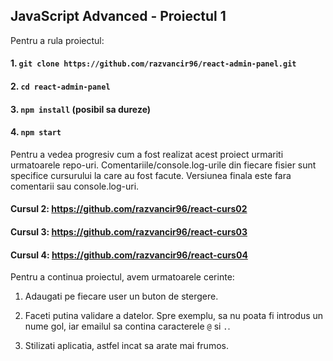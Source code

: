 ## JavaScript Advanced - Proiectul 1

Pentru a rula proiectul:

#### 1. `git clone https://github.com/razvancir96/react-admin-panel.git`

#### 2. `cd react-admin-panel`

#### 3. `npm install` (posibil sa dureze)

#### 4. `npm start`

Pentru a vedea progresiv cum a fost realizat acest proiect urmariti urmatoarele repo-uri. Comentariile/console.log-urile din fiecare fisier sunt specifice cursurului la care au fost facute. Versiunea finala este fara comentarii sau console.log-uri.

#### Cursul 2: https://github.com/razvancir96/react-curs02

#### Cursul 3: https://github.com/razvancir96/react-curs03

#### Cursul 4: https://github.com/razvancir96/react-curs04

Pentru a continua proiectul, avem urmatoarele cerinte:

1. Adaugati pe fiecare user un buton de stergere.

2. Faceti putina validare a datelor. Spre exemplu, sa nu poata fi introdus un nume gol, iar emailul sa contina caracterele `@` si `.`.

3. Stilizati aplicatia, astfel incat sa arate mai frumos.

